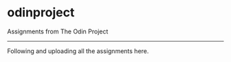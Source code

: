 # odinproject
Assignments from The Odin Project

---

Following and uploading all the assignments here.
